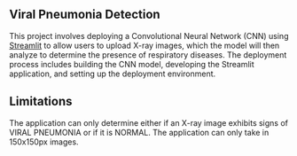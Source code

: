 ## Viral Pneumonia Detection
This project involves deploying a Convolutional Neural Network (CNN) using [Streamlit](https://dataanalysisrespiratorydiseasedetection-svywseoj4rmzhzsdzzgjz2.streamlit.app/) to allow users to upload X-ray images, which the model will then analyze to determine the presence of respiratory diseases. The deployment process includes building the CNN model, developing the Streamlit application, and setting up the deployment environment.

## Limitations
The application can only determine either if an X-ray image exhibits signs of VIRAL PNEUMONIA or if it is NORMAL. The application can only take in 150x150px images. 
